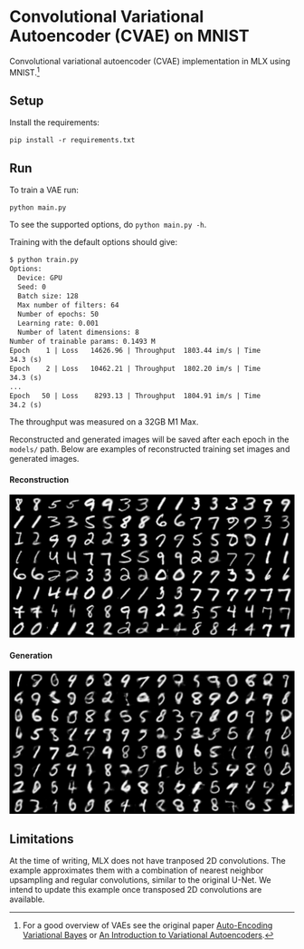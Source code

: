 # Convolutional Variational Autoencoder (CVAE) on MNIST

Convolutional variational autoencoder (CVAE) implementation in MLX using
MNIST.[^1]

## Setup 

Install the requirements:

```
pip install -r requirements.txt
```

## Run


To train a VAE run:

```shell
python main.py
```

To see the supported options, do `python main.py -h`.

Training with the default options should give:

```shell
$ python train.py 
Options: 
  Device: GPU
  Seed: 0
  Batch size: 128
  Max number of filters: 64
  Number of epochs: 50
  Learning rate: 0.001
  Number of latent dimensions: 8
Number of trainable params: 0.1493 M
Epoch    1 | Loss   14626.96 | Throughput  1803.44 im/s | Time     34.3 (s)
Epoch    2 | Loss   10462.21 | Throughput  1802.20 im/s | Time     34.3 (s)
...
Epoch   50 | Loss    8293.13 | Throughput  1804.91 im/s | Time     34.2 (s)
```

The throughput was measured on a 32GB M1 Max. 

Reconstructed and generated images will be saved after each epoch in the
`models/` path. Below are examples of reconstructed training set images and
generated images.

#### Reconstruction

![MNIST Reconstructions](assets/rec_mnist.png)

#### Generation 

![MNIST Samples](assets/samples_mnist.png)


## Limitations

At the time of writing, MLX does not have tranposed 2D convolutions. The
example approximates them with a combination of nearest neighbor upsampling and
regular convolutions, similar to the original U-Net. We intend to update this
example once transposed 2D convolutions are available.

[^1]: For a good overview of VAEs see the original paper [Auto-Encoding
  Variational Bayes](https://arxiv.org/abs/1312.6114) or [An Introduction to
  Variational Autoencoders](https://arxiv.org/abs/1906.02691).
